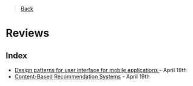 > [Back](/README.md)
# Reviews

## Index
 - [Design patterns for user interface for mobile applications ](/Documentation/Reviews/paper_1.md) - April 19th
 - [Content-Based Recommendation Systems](/Documentation/Reviews/paper_2.md)  - April 19th